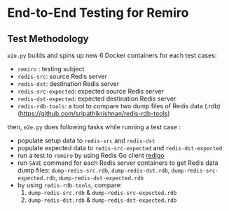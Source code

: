 # End-to-End Testing for Remiro

## Test Methodology

`e2e.py` builds and spins up new 6 Docker containers for each test cases:
- `remiro` : testing subject
- `redis-src`: source Redis server
- `redis-dst`: destination Redis server
- `redis-src-expected`: expected source Redis server
- `redis-dst-expected`: expected destination Redis server
- `redis-rdb-tools`: a tool to compare two dump files of Redis data (.rdb) (https://github.com/sripathikrishnan/redis-rdb-tools)

then, `e2e.py` does following tasks while running a test case :
- populate setup data to `redis-src` and `redis-dst`
- populate expected data to `redis-src-expected` and `redis-dst-expected`
- run a test to `remiro` by using Redis Go client [redigo](https://github.com/gomodule/redigo)
- run `SAVE` command for each Redis server containers to get Redis data dump files: `dump-redis-src.rdb`, `dump-redis-dst.rdb`, `dump-redis-src-expected.rdb`, `dump-redis-dst-expected.rdb`
- by using `redis-rdb-tools`, compare:
    1) `dump-redis-src.rdb` & `dump-redis-src-expected.rdb`
    2) `dump-redis-dst.rdb` & `dump-redis-dst-expected.rdb`

